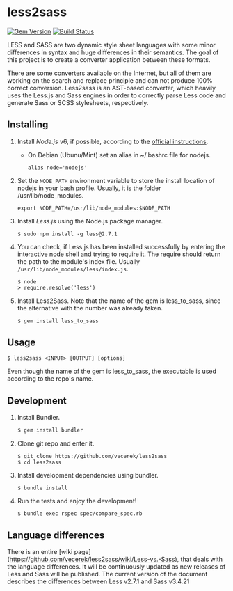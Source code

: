 # less2sass

[![Gem Version](https://badge.fury.io/rb/less_to_sass.svg)](http://badge.fury.io/rb/less_to_sass)
[![Build Status](https://travis-ci.org/vecerek/less2sass.svg)](https://travis-ci.org/vecerek/less2sass)

LESS and SASS are two dynamic style sheet languages with some minor differences in syntax and huge differences in their semantics. The goal of this project is to create a converter application between these formats.

There are some converters available on the Internet, but all of them are working on the search and replace principle and can not produce 100% correct conversion. Less2sass is an AST-based converter, which heavily uses the Less.js and Sass engines in order to correctly parse Less code and generate Sass or SCSS stylesheets, respectively.

## Installing

1. Install *Node.js* v6, if possible, according to the [official instructions](https://nodejs.org/en/download/package-manager/).
   - On Debian (Ubunu/Mint) set an alias in ~/.bashrc file for nodejs.

      ```
      alias node='nodejs'
      ```
2. Set the ```NODE_PATH``` environment variable to store the install location of nodejs in your bash profile. Usually, it is the folder /usr/lib/node_modules.
   
   ```
   export NODE_PATH=/usr/lib/node_modules:$NODE_PATH
   ```
3. Install *Less.js* using the Node.js package manager.

   ```
   $ sudo npm install -g less@2.7.1
   ```
4. You can check, if Less.js has been installed successfully by entering the interactive node shell and trying to require it.    The require should return the path to the module's index file. Usually ```/usr/lib/node_modules/less/index.js```.

   ```
   $ node
   > require.resolve('less')
   ```
5. Install Less2Sass. Note that the name of the gem is less_to_sass, since the alternative with the number was already taken.

   ```ruby
   $ gem install less_to_sass
   ```

## Usage
```
$ less2sass <INPUT> [OUTPUT] [options]
```
Even though the name of the gem is less_to_sass, the executable is used according to the repo's name.

## Development

1. Install Bundler.

   ```ruby
   $ gem install bundler
   ```
2. Clone git repo and enter it.

   ```
   $ git clone https://github.com/vecerek/less2sass
   $ cd less2sass
   ```
3. Install development dependencies using bundler.

   ```
   $ bundle install
   ```
4. Run the tests and enjoy the development!

   ```
   $ bundle exec rspec spec/compare_spec.rb
   ```

## Language differences

There is an entire [wiki page] (https://github.com/vecerek/less2sass/wiki/Less-vs.-Sass), that deals with the language differences. It will be continuously updated as new releases of Less and Sass will be published.
The current version of the document describes the differences between Less v2.7.1 and Sass v3.4.21
